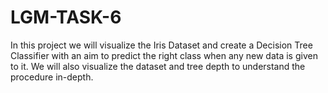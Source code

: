 # LGM-TASK-6
In this project we will visualize the Iris Dataset and create a Decision Tree Classifier with an aim to predict the right class when any new data is given to it.
We will also visualize the dataset and tree depth to understand the procedure in-depth.
